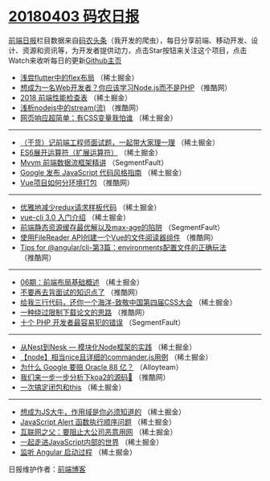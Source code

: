 # [20180403 码农日报](https://toutiao.qdkfweb.cn/date/2018/04/03)

[前端日报](https://qdkfweb.cn/c/news)栏目数据来自[码农头条](https://toutiao.qdkfweb.cn/)（我开发的爬虫），每日分享前端、移动开发、设计、资源和资讯等，为开发者提供动力，点击Star按钮来关注这个项目，点击Watch来收听每日的更新[Github主页](https://github.com/kujian/frontendDaily)
* [浅尝flutter中的flex布局](https://toutiao.qdkfweb.cn/69440.html) （稀土掘金）
* [想成为一名Web开发者？你应该学习Node.js而不是PHP](https://toutiao.qdkfweb.cn/69460.html) （推酷网）
* [2018 前端性能检查表](https://toutiao.qdkfweb.cn/69432.html) （稀土掘金）
* [浅析nodejs中的stream(流)](https://toutiao.qdkfweb.cn/69467.html) （推酷网）
* [网页响应超简单：有CSS变量我怕谁](https://toutiao.qdkfweb.cn/69428.html) （稀土掘金）

***
* [（干货）记前端工程师面试题，一起带大家理一理](https://toutiao.qdkfweb.cn/69435.html) （稀土掘金）
* [ES6展开运算符（扩展运算符）](https://toutiao.qdkfweb.cn/69437.html) （稀土掘金）
* [Mvvm 前端数据流框架精讲](https://toutiao.qdkfweb.cn/69422.html) （SegmentFault）
* [Google 发布 JavaScript 代码风格指南](https://toutiao.qdkfweb.cn/69430.html) （稀土掘金）
* [Vue项目如何分环境打包](https://toutiao.qdkfweb.cn/69462.html) （推酷网）

***
* [优雅地减少redux请求样板代码](https://toutiao.qdkfweb.cn/69431.html) （稀土掘金）
* [vue-cli 3.0 入门介绍](https://toutiao.qdkfweb.cn/69433.html) （稀土掘金）
* [前端静态资源缓存最优解以及max-age的陷阱](https://toutiao.qdkfweb.cn/69420.html) （SegmentFault）
* [使用FileReader API创建一个Vue的文件阅读器组件](https://toutiao.qdkfweb.cn/69458.html) （推酷网）
* [Tips for @angular/cli-第3篇：environments配置文件的正确玩法](https://toutiao.qdkfweb.cn/69459.html) （推酷网）

***
* [06期：前端布局基础概述](https://toutiao.qdkfweb.cn/69525.html) （稀土掘金）
* [不要再去背面试的知识点了](https://toutiao.qdkfweb.cn/69466.html) （推酷网）
* [给我三行代码，还你一个海洋-致敬中国第四届CSS大会](https://toutiao.qdkfweb.cn/69436.html) （稀土掘金）
* [一种绕过限制下载论文的思路](https://toutiao.qdkfweb.cn/69468.html) （推酷网）
* [十个 PHP 开发者最容易犯的错误](https://toutiao.qdkfweb.cn/69421.html) （SegmentFault）

***
* [从Nest到Nesk &#8212; 模块化Node框架的实践](https://toutiao.qdkfweb.cn/69429.html) （稀土掘金）
* [【node】相当nice且详细的commander.js用例](https://toutiao.qdkfweb.cn/69507.html) （稀土掘金）
* [为什么 Google 要赔 Oracle 88 亿？](https://toutiao.qdkfweb.cn/69505.html) （Alloyteam）
* [我们来一步一步分析下koa2的源码🙂](https://toutiao.qdkfweb.cn/69457.html) （推酷网）
* [一次搞定闭包和this](https://toutiao.qdkfweb.cn/69426.html) （稀土掘金）

***
* [想成为JS大牛，作用域是你必须知道的](https://toutiao.qdkfweb.cn/69510.html) （稀土掘金）
* [JavaScript Alert 函数执行顺序问题](https://toutiao.qdkfweb.cn/69521.html) （稀土掘金）
* [互联网之父：要阻止大公司恶意用网](https://toutiao.qdkfweb.cn/69427.html) （稀土掘金）
* [一起走进JavaScript内部的世界](https://toutiao.qdkfweb.cn/69511.html) （稀土掘金）
* [监听 Angular 启动过程](https://toutiao.qdkfweb.cn/69522.html) （稀土掘金）

日报维护作者：[前端博客](https://qdkfweb.cn/) 